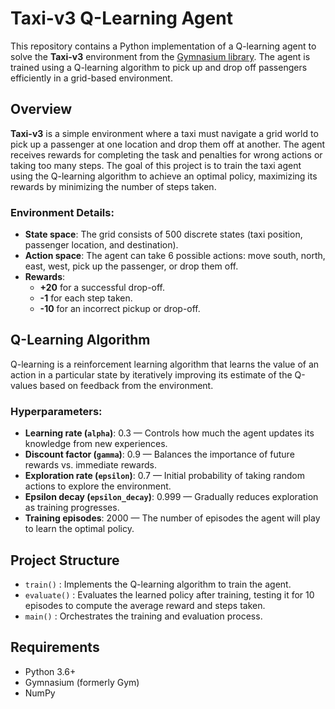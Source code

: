 # Taxi-v3 Q-Learning Agent

This repository contains a Python implementation of a Q-learning agent to solve the **Taxi-v3** environment from the [Gymnasium library](https://gymnasium.farama.org/). The agent is trained using a Q-learning algorithm to pick up and drop off passengers efficiently in a grid-based environment. 

## Overview

**Taxi-v3** is a simple environment where a taxi must navigate a grid world to pick up a passenger at one location and drop them off at another. The agent receives rewards for completing the task and penalties for wrong actions or taking too many steps. The goal of this project is to train the taxi agent using the Q-learning algorithm to achieve an optimal policy, maximizing its rewards by minimizing the number of steps taken.

### Environment Details:
- **State space**: The grid consists of 500 discrete states (taxi position, passenger location, and destination).
- **Action space**: The agent can take 6 possible actions: move south, north, east, west, pick up the passenger, or drop them off.
- **Rewards**:
  - **+20** for a successful drop-off.
  - **-1** for each step taken.
  - **-10** for an incorrect pickup or drop-off.

## Q-Learning Algorithm

Q-learning is a reinforcement learning algorithm that learns the value of an action in a particular state by iteratively improving its estimate of the Q-values based on feedback from the environment.

### Hyperparameters:
- **Learning rate (`alpha`)**: 0.3 — Controls how much the agent updates its knowledge from new experiences.
- **Discount factor (`gamma`)**: 0.9 — Balances the importance of future rewards vs. immediate rewards.
- **Exploration rate (`epsilon`)**: 0.7 — Initial probability of taking random actions to explore the environment.
- **Epsilon decay (`epsilon_decay`)**: 0.999 — Gradually reduces exploration as training progresses.
- **Training episodes**: 2000 — The number of episodes the agent will play to learn the optimal policy.

## Project Structure
- `train()` : Implements the Q-learning algorithm to train the agent.
- `evaluate()` : Evaluates the learned policy after training, testing it for 10 episodes to compute the average reward and steps taken.
- `main()` : Orchestrates the training and evaluation process.

## Requirements

- Python 3.6+
- Gymnasium (formerly Gym)
- NumPy
